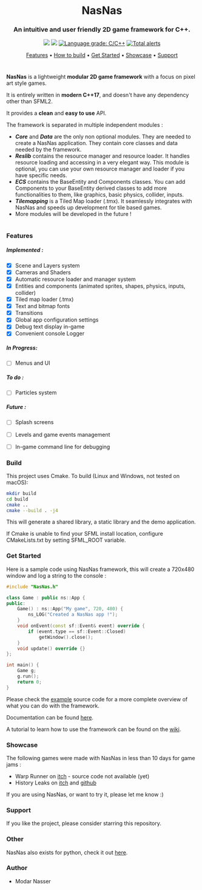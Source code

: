 <h1 align=center>NasNas</h1>
<h3 align=center> An intuitive and user friendly 2D game framework for C++. </h3>
<p align=center>
 <a href=https://travis-ci.com/Madour/NasNas><img src=https://travis-ci.com/Madour/NasNas.svg?branch=master></a>
 <a href=https://www.codacy.com/manual/Madour/NasNas><img src=https://app.codacy.com/project/badge/Grade/23bdd1079c3f4274a712f42851a276d8></a>
 <a href="https://lgtm.com/projects/g/Madour/NasNas/context:cpp"><img alt="Language grade: C/C++" src="https://img.shields.io/lgtm/grade/cpp/g/Madour/NasNas.svg?logo=lgtm&logoWidth=18"/></a>
 <a href="https://lgtm.com/projects/g/Madour/NasNas/alerts/"><img alt="Total alerts" src="https://img.shields.io/lgtm/alerts/g/Madour/NasNas.svg?logo=lgtm&logoWidth=18"/></a>
</p>
<p align=center>
 <a href=#features>Features</a> •
 <a href=#build>How to build</a> •
 <a href=#get-started>Get Started</a> •
 <a href=#showcase>Showcase</a> •
 <a href=#support>Support</a>
</p>

# 

**NasNas** is a lightweight **modular 2D game framework** with a focus on pixel art style games.

It is entirely written in **modern C++17**, and doesn't have any dependency other than SFML2.

It provides a **clean** and **easy to use** API.

The framework is separated in multiple independent modules :
- ***Core*** and ***Data*** are the only non optional modules. They are needed to create a NasNas application. 
They contain core classes and data needed by the framework.
- ***Reslib*** contains the resource manager and resource loader. It handles resource loading and accessing in
a very elegant way. This module is optional, you can use your own resource manager and loader if you have specific needs.
- ***ECS*** contains the BaseEntity and Components classes. You can add Components to your BaseEntity derived classes 
to add more functionalities to them, like graphics, basic physics, collider, inputs.
- ***Tilemapping*** is a Tiled Map loader (.tmx). It seamlessly integrates with NasNas and speeds up development
for tile based games.
- More modules will be developed in the future !

# 

### Features

##### Implemented :
 - [x] Scene and Layers system
 - [x] Cameras and Shaders
 - [x] Automatic resource loader and  manager system
 - [x] Entities and components (animated sprites, shapes, physics, inputs, collider) 
 - [x] Tiled map loader (.tmx)
 - [x] Text and bitmap fonts
 - [x] Transitions
 - [x] Global app configuration settings
 - [x] Debug text display in-game
 - [x] Convenient console Logger

##### In Progress:
 - [ ] Menus and UI

##### To do :
 - [ ] Particles system
 
##### Future :
 - [ ] Splash screens
 - [ ] Levels and game events management
 - [ ] In-game command line for debugging


### Build

This project uses Cmake. To build (Linux and Windows, not tested on macOS):
```bash
mkdir build
cd build
cmake ..
cmake --build . -j4
```
This will generate a shared library, a static library and the demo application.

If Cmake is unable to find your SFML install location, configure CMakeLists.txt by
setting SFML_ROOT variable. 

### Get Started

Here is a sample code using NasNas framework, this will create a 720x480 window and log a string to the console : 

```c++
#include "NasNas.h"

class Game : public ns::App {
public:
    Game() : ns::App("My game", 720, 480) {
        ns_LOG("Created a NasNas app !");
    }
    void onEvent(const sf::Event& event) override {
        if (event.type == sf::Event::Closed)
            getWindow().close();
    }
    void update() override {}
};

int main() {
    Game g;
    g.run();
    return 0;
}
```

Please check the [example](https://github.com/Madour/NasNas/tree/master/example) source code
for a more complete overview of what you can do with the framework.

Documentation can be found [here](https://madour.github.io/NasNas/doc).

A tutorial to learn how to use the framework can be found on the [wiki](https://github.com/Madour/NasNas/wiki). 

### Showcase

The following games were made with NasNas in less than 10 days for game jams :
- Warp Runner on [itch](https://madour.itch.io/warp-runner) - source code not available (yet)
- History Leaks on [itch](https://madour.itch.io/history-leaks) and [github](https://github.com/Madour/GB_OLC_Jam2020) 

If you are using NasNas, or want to try it, please let me know :)

### Support

If you like the project, please consider starring this repository.

### Other

NasNas also exists for python, check it out [here](https://github.com/Madour/pyNasNas).

### Author

 - Modar Nasser
 